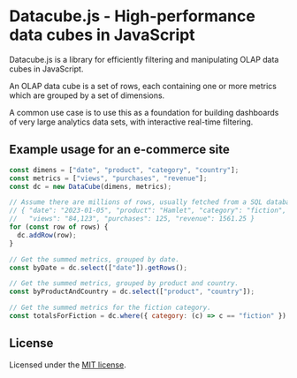 # Datacube.js - High-performance data cubes in JavaScript

Datacube.js is a library for efficiently filtering and manipulating OLAP data cubes in JavaScript.

An OLAP data cube is a set of rows, each containing one or more metrics which are grouped by a set
of dimensions.

A common use case is to use this as a foundation for building dashboards of very large analytics
data sets, with interactive real-time filtering.

## Example usage for an e-commerce site

```javascript
const dimens = ["date", "product", "category", "country"];
const metrics = ["views", "purchases", "revenue"];
const dc = new DataCube(dimens, metrics);

// Assume there are millions of rows, usually fetched from a SQL database. Example row:
// { "date": "2023-01-05", "product": "Hamlet", "category": "fiction", "country": "USA",
//   "views": "84,123", "purchases": 125, "revenue": 1561.25 }
for (const row of rows) {
  dc.addRow(row);
}

// Get the summed metrics, grouped by date.
const byDate = dc.select(["date"]).getRows();

// Get the summed metrics, grouped by product and country.
const byProductAndCountry = dc.select(["product", "country"]);

// Get the summed metrics for the fiction category.
const totalsForFiction = dc.where({ category: (c) => c == "fiction" }).totals();
```

## License

Licensed under the [MIT license](LICENSE.txt).
